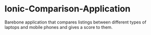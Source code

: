# Ionic-Comparison-Application
Barebone application that compares listings between different types of laptops and mobile phones and gives a score to them.
